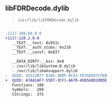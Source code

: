 ## libFDRDecode.dylib

> `/usr/lib/libFDRDecode.dylib`

```diff

-1117.100.60.0.0
+1117.120.2.0.0
   __TEXT.__text: 0x951c
   __TEXT.__auth_stubs: 0x210
   __TEXT.__const: 0x837

   __DATA_DIRTY.__bss: 0x8
   - /usr/lib/libSystem.B.dylib
   - /usr/lib/libamsupport.dylib
-  UUID: 43122B77-8165-3B9F-BC93-FD35DED7CFEB
+  UUID: A7AA1AF7-55D7-3CF1-A670-4D8568D20DDE
   Functions: 100
   Symbols:   260
   CStrings:  375

```
